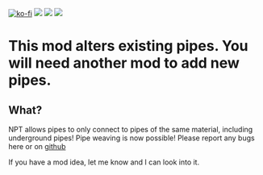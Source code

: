 [![ko-fi](https://img.shields.io/badge/Ko--fi-Donate%20-hotpink?logo=kofi&logoColor=white&style=for-the-badge)](https://ko-fi.com/protocol1903) [![](https://img.shields.io/badge/dynamic/json?color=orange&label=Factorio&query=downloads_count&suffix=%20downloads&url=https%3A%2F%2Fmods.factorio.com%2Fapi%2Fmods%2Fno-pipe-touching&style=for-the-badge)](https://mods.factorio.com/mod/default-settings) [![](https://img.shields.io/badge/Discord-Community-blue?style=for-the-badge)](https://discord.gg/K3fXMGVc4z) [![](https://img.shields.io/badge/Github-Source-green?style=for-the-badge)](https://github.com/protocol-1903/default-settings)

# This mod alters existing pipes. You will need another mod to add new pipes.

## What?
NPT allows pipes to only connect to pipes of the same material, including underground pipes! Pipe weaving is now possible!
Please report any bugs here or on [github](https://github.com/protocol-1903/default-settings)



If you have a mod idea, let me know and I can look into it.